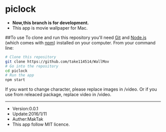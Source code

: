 # piclock
* **Now,this branch is for development.**
* This app is movie wallpaper for Mac.

##To use
To clone and run this repository you'll need [Git](https://git-scm.com/) and [Node.js](https://nodejs.org/en/download/) (which comes with [npm](http://npmjs.com/)) installed on your computer. From your command line:

```bash
# Clone this repository
git clone https://github.com/take114514/WallMov
# Go into the repository
cd piclock
# Run the app
npm start
```

If you want to change character, please replace images in /video.
Or if you use from releaced package, replace video in /video.

---

* Version:0.0.1  
* Update:2016/1/11
* Auther:MakTak  
* This app follow MIT licence.  
